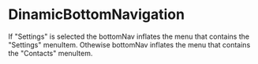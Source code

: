 # DinamicBottomNavigation 

If "Settings" is selected the bottomNav inflates the menu that contains the "Settings" menuItem.
Othewise bottomNav inflates the menu that contains the "Contacts" menuItem.
